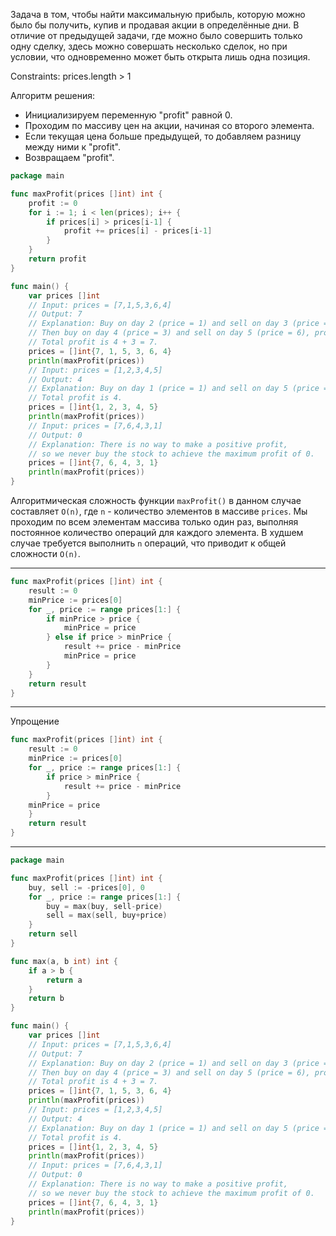 Задача в том, чтобы найти максимальную прибыль, которую можно было бы получить, купив и продавая акции в определённые дни. В отличие от предыдущей задачи, где можно было совершить только одну сделку, здесь можно совершать несколько сделок, но при условии, что одновременно может быть открыта лишь одна позиция.

Constraints: prices.length > 1

Алгоритм решения:

- Инициализируем переменную "profit" равной 0.
- Проходим по массиву цен на акции, начиная со второго элемента.
- Если текущая цена больше предыдущей, то добавляем разницу между ними к "profit".
- Возвращаем "profit".

```go
package main

func maxProfit(prices []int) int {
	profit := 0
	for i := 1; i < len(prices); i++ {
		if prices[i] > prices[i-1] {
			profit += prices[i] - prices[i-1]
		}
	}
	return profit
}

func main() {
	var prices []int
	// Input: prices = [7,1,5,3,6,4]
	// Output: 7
	// Explanation: Buy on day 2 (price = 1) and sell on day 3 (price = 5), profit = 5-1 = 4.
	// Then buy on day 4 (price = 3) and sell on day 5 (price = 6), profit = 6-3 = 3.
	// Total profit is 4 + 3 = 7.
	prices = []int{7, 1, 5, 3, 6, 4}
	println(maxProfit(prices))
	// Input: prices = [1,2,3,4,5]
	// Output: 4
	// Explanation: Buy on day 1 (price = 1) and sell on day 5 (price = 5), profit = 5-1 = 4.
	// Total profit is 4.
	prices = []int{1, 2, 3, 4, 5}
	println(maxProfit(prices))
	// Input: prices = [7,6,4,3,1]
	// Output: 0
	// Explanation: There is no way to make a positive profit,
	// so we never buy the stock to achieve the maximum profit of 0.
	prices = []int{7, 6, 4, 3, 1}
	println(maxProfit(prices))
}
```

Алгоритмическая сложность функции `maxProfit()` в данном случае составляет `O(n)`, где `n` - количество элементов в массиве `prices`. Мы проходим по всем элементам массива только один раз, выполняя постоянное количество операций для каждого элемента. В худшем случае требуется выполнить `n` операций, что приводит к общей сложности `O(n)`.

---

```go
func maxProfit(prices []int) int {
	result := 0
	minPrice := prices[0]
	for _, price := range prices[1:] {
		if minPrice > price {
			minPrice = price
		} else if price > minPrice {
			result += price - minPrice
			minPrice = price
		}
	}
	return result
}
```

---

Упрощение

```go
func maxProfit(prices []int) int {
	result := 0
	minPrice := prices[0]
	for _, price := range prices[1:] {
		if price > minPrice {
			result += price - minPrice
		}
  	minPrice = price
	}
	return result
}
```

---

```go
package main

func maxProfit(prices []int) int {
	buy, sell := -prices[0], 0
	for _, price := range prices[1:] {
		buy = max(buy, sell-price)
		sell = max(sell, buy+price)
	}
	return sell
}

func max(a, b int) int {
	if a > b {
		return a
	}
	return b
}

func main() {
	var prices []int
	// Input: prices = [7,1,5,3,6,4]
	// Output: 7
	// Explanation: Buy on day 2 (price = 1) and sell on day 3 (price = 5), profit = 5-1 = 4.
	// Then buy on day 4 (price = 3) and sell on day 5 (price = 6), profit = 6-3 = 3.
	// Total profit is 4 + 3 = 7.
	prices = []int{7, 1, 5, 3, 6, 4}
	println(maxProfit(prices))
	// Input: prices = [1,2,3,4,5]
	// Output: 4
	// Explanation: Buy on day 1 (price = 1) and sell on day 5 (price = 5), profit = 5-1 = 4.
	// Total profit is 4.
	prices = []int{1, 2, 3, 4, 5}
	println(maxProfit(prices))
	// Input: prices = [7,6,4,3,1]
	// Output: 0
	// Explanation: There is no way to make a positive profit,
	// so we never buy the stock to achieve the maximum profit of 0.
	prices = []int{7, 6, 4, 3, 1}
	println(maxProfit(prices))
}
```
